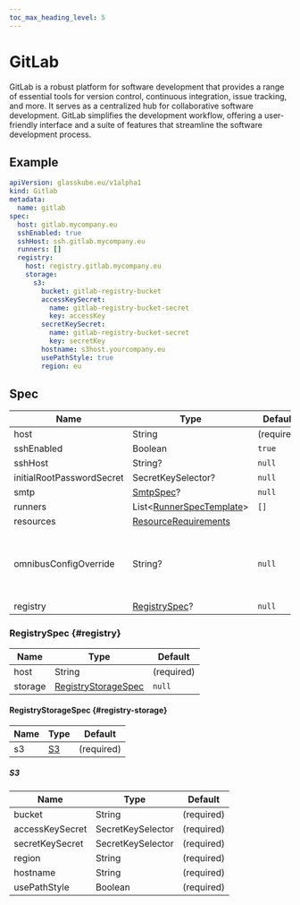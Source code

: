 ```yaml
---
toc_max_heading_level: 5
---
```


# GitLab

GitLab is a robust platform for software development that provides a range of essential tools for version control,
continuous integration, issue tracking, and more. It serves as a centralized hub for collaborative software development.
GitLab simplifies the development workflow, offering a user-friendly interface and a suite of features that streamline
the software development process.

## Example

```yaml title=gitlab.yaml
apiVersion: glasskube.eu/v1alpha1
kind: Gitlab
metadata:
  name: gitlab
spec:
  host: gitlab.mycompany.eu
  sshEnabled: true
  sshHost: ssh.gitlab.mycompany.eu
  runners: []
  registry:
    host: registry.gitlab.mycompany.eu
    storage:
      s3:
        bucket: gitlab-registry-bucket
        accessKeySecret:
          name: gitlab-registry-bucket-secret
          key: accessKey
        secretKeySecret:
          name: gitlab-registry-bucket-secret
          key: secretKey
        hostname: s3host.yourcompany.eu
        usePathStyle: true
        region: eu
```

## Spec

| Name                      | Type                                                                                                   | Default    |                                                |
|---------------------------|--------------------------------------------------------------------------------------------------------|------------|------------------------------------------------|
| host                      | String                                                                                                 | (required) |                                                |
| sshEnabled                | Boolean                                                                                                | `true`     |                                                |
| sshHost                   | String?                                                                                                | `null`     |                                                |
| initialRootPasswordSecret | SecretKeySelector?                                                                                     | `null`     |                                                |
| smtp                      | [SmtpSpec](../common/smtp)?                                                                            | `null`     |                                                | 
| runners                   | List&lt;[RunnerSpecTemplate](./runner)>                                                   | `[]`       |                                                |
| resources                 | [ResourceRequirements](https://kubernetes.io/docs/concepts/configuration/manage-resources-containers/) |            |                                                |
| omnibusConfigOverride     | String?                                                                                                | `null`     | For advanced users only. Use at your own risk! |
| registry                  | [RegistrySpec](#registry)?                                                                             | `null`     |                                                |

### RegistrySpec {#registry}

| Name    | Type                                     | Default    |
|---------|------------------------------------------|------------|
| host    | String                                   | (required) |
| storage | [RegistryStorageSpec](#registry-storage) | `null`     |

#### RegistryStorageSpec {#registry-storage}

| Name | Type      | Default    |
|------|-----------|------------|
| s3   | [S3](#s3) | (required) |                                                

##### S3

| Name            | Type              | Default    |
|-----------------|-------------------|------------|
| bucket          | String            | (required) |                                                
| accessKeySecret | SecretKeySelector | (required) |                                                
| secretKeySecret | SecretKeySelector | (required) |                                                
| region          | String            | (required) |                                                
| hostname        | String            | (required) |                                                
| usePathStyle    | Boolean           | (required) |                                                

